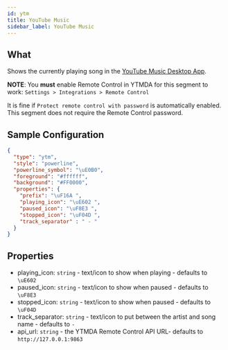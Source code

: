 ```yaml
---
id: ytm
title: YouTube Music
sidebar_label: YouTube Music
---
```


## What

Shows the currently playing song in the [YouTube Music Desktop App](https://github.com/ytmdesktop/ytmdesktop).

**NOTE**: You **must** enable Remote Control in YTMDA for this segment to work: `Settings > Integrations > Remote Control`

It is fine if `Protect remote control with password` is automatically enabled. This segment does not require the
Remote Control password.

## Sample Configuration

```json
{
  "type": "ytm",
  "style": "powerline",
  "powerline_symbol": "\uE0B0",
  "foreground": "#ffffff",
  "background": "#FF0000",
  "properties": {
    "prefix": "\uF16A ",
    "playing_icon": "\uE602 ",
    "paused_icon": "\uF8E3 ",
    "stopped_icon": "\uF04D ",
    "track_separator" : " - "
  }
}
```

## Properties

- playing_icon: `string` - text/icon to show when playing - defaults to `\uE602 `
- paused_icon: `string` - text/icon to show when paused - defaults to `\uF8E3 `
- stopped_icon: `string` - text/icon to show when paused - defaults to `\uF04D `
- track_separator: `string` - text/icon to put between the artist and song name - defaults to ` - `
- api_url: `string` - the YTMDA Remote Control API URL- defaults to `http://127.0.0.1:9863`
